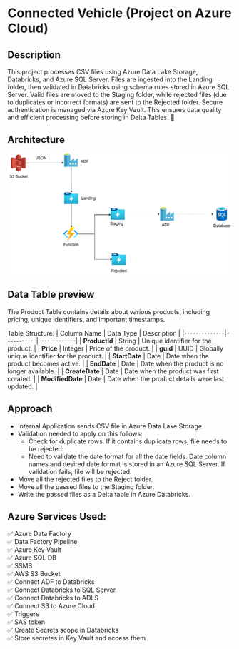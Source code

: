 # Connected Vehicle (Project on Azure Cloud)
## Description  
This project processes CSV files using Azure Data Lake Storage, Databricks, and Azure SQL Server. Files are ingested into the Landing folder, then validated in Databricks using schema rules stored in Azure SQL Server. Valid files are moved to the Staging folder, while rejected files (due to duplicates or incorrect formats) are sent to the Rejected folder. Secure authentication is managed via Azure Key Vault. This ensures data quality and efficient processing before storing in Delta Tables. 🚀


## Architecture
![Alt text](Architecture.png)

## Data Table preview  
The Product Table contains details about various products, including pricing, unique identifiers, and important timestamps.  

Table Structure:
| Column Name   | Data Type  | Description |
|--------------|-----------|-------------|
| **ProductId**  | String | Unique identifier for the product. |
| **Price**      | Integer | Price of the product. |
| **guid**       | UUID | Globally unique identifier for the product. |
| **StartDate**  | Date | Date when the product becomes active. |
| **EndDate**    | Date | Date when the product is no longer available. |
| **CreateDate** | Date | Date when the product was first created. |
| **ModifiedDate** | Date | Date when the product details were last updated. |

## Approach  
- Internal Application sends CSV file in Azure Data Lake Storage.  
- Validation needed to apply on this follows:  
   - Check for duplicate rows. If it contains duplicate rows, file needs to be rejected.  
   - Need to validate the date format for all the date fields. Date column names and desired date format is stored in an Azure SQL Server. If validation fails, file        will be rejected.  
- Move all the rejected files to the Reject folder.  
- Move all the passed files to the Staging folder.  
- Write the passed files as a Delta table in Azure Databricks.  

## Azure Services Used:  
✅ Azure Data Factory  
✅ Data Factory Pipeline  
✅ Azure Key Vault  
✅ Azure SQL DB  
✅ SSMS  
✅ AWS S3 Bucket  
✅ Connect ADF to Databricks  
✅ Connect Databricks to SQL Server  
✅ Connect Databricks to ADLS  
✅ Connect S3 to Azure Cloud  
✅ Triggers  
✅ SAS token  
✅ Create Secrets scope in Databricks  
✅ Store secretes in Key Vault and access them  
